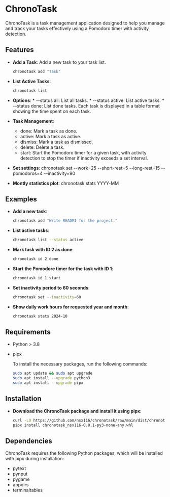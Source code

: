 # ChronoTask

ChronoTask is a task management application designed to help you manage and
track your tasks effectively using a Pomodoro timer with activity detection.

## Features
- **Add a Task**: Add a new task to your task list.
  ```bash
  chronotask add "Task"

- **List Active Tasks**:
    ```bash
    chronotask list

- **Options**:
        * --status all: List all tasks.
        * --status active: List active tasks.
        * --status done: List done tasks.
    Each task is displayed in a table format showing the time spent on each 
    task.

- **Task Management**:
    - done: Mark a task as done.
    - active: Mark a task as active.
    - dismiss: Mark a task as dismissed.
    - delete: Delete a task.
    - start: Start the Pomodoro timer for a given task, with activity 
    detection to stop the timer if inactivity exceeds a set interval.

- **Set settings**:
    chronotask set
                    --work=25
                    --short-rest=5
                    --long-rest=15
                    --pomodoros=4
                    --inactivity=90

- **Montly statistics plot**:
    chronotask stats YYYY-MM

## Examples
- **Add a new task**:
    ```bash
    chronotask add "Write READMI for the project."

- **List active tasks**:
    ```bash
    chronotask list --status active

- **Mark task with ID 2 as done**:
    ```bash
    chronotask id 2 done

- **Start the Pomodore timer for the task with ID 1**:
    ```bash
    chronotask id 1 start 

- **Set inactivity period to 60 seconds**:
    ```bash
    chronotask set --inactivity=60

- **Show daily work hours for requested year and month**:
    ```bash
    chronotask stats 2024-10

## Requirements
  - Python > 3.8
  - pipx

    To install the necessary packages, run the following commands:

    ```bash
    sudo apt update && sudo apt upgrade 
    sudo apt install --upgrade python3
    sudo apt install --upgrade pipx

## Installation
- **Download the ChronoTask package and install it using pipx**:

    ```bash
    curl -LO https://github.com/nsx116/chronotask/raw/main/dist/chronotask_nsx116-0.0.1-py3-none-any.whl && \
    pipx install chronotask_nsx116-0.0.1-py3-none-any.whl

## Dependencies
ChronoTask requires the following Python packages, which will be installed
with pipx during installation:

- pytext
- pynput
- pygame
- appdirs
- terminaltables













